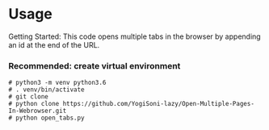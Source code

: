 # Usage

Getting Started: This code opens multiple tabs in the browser by appending an id at the end of the URL.

### Recommended: create virtual environment

```
# python3 -m venv python3.6
# . venv/bin/activate
# git clone 
# python clone https://github.com/YogiSoni-lazy/Open-Multiple-Pages-In-Webrowser.git
# python open_tabs.py
```

